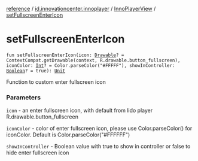 [reference](../../index.md) / [id.innovationcenter.innoplayer](../index.md) / [InnoPlayerView](index.md) / [setFullscreenEnterIcon](./set-fullscreen-enter-icon.md)

# setFullscreenEnterIcon

`fun setFullscreenEnterIcon(icon: `[`Drawable`](https://developer.android.com/reference/android/graphics/drawable/Drawable.html)`? = ContextCompat.getDrawable(context, R.drawable.button_fullscreen), iconColor: `[`Int`](https://kotlinlang.org/api/latest/jvm/stdlib/kotlin/-int/index.html)`? = Color.parseColor("#FFFFF"), showInController: `[`Boolean`](https://kotlinlang.org/api/latest/jvm/stdlib/kotlin/-boolean/index.html)`? = true): `[`Unit`](https://kotlinlang.org/api/latest/jvm/stdlib/kotlin/-unit/index.html)

Function to custom enter fullscreen icon

### Parameters

`icon` - an enter fullscreen icon, with default from lido player R.drawable.button_fullscreen

`iconColor` - color of enter fullscreen icon, please use Color.parseColor() for iconColor. Default is Color.parseColor("#FFFFFF")

`showInController` - Boolean value with true to show in controller or false to hide enter fullscreen icon